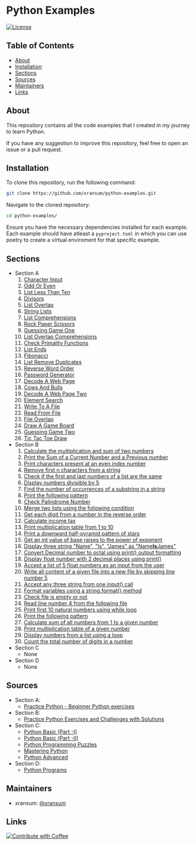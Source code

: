 # Python Examples

[![License](https://img.shields.io/badge/License-MIT-blue.svg)](LICENSE)

<!-- omit in toc -->
## Table of Contents
- [About](#about)
- [Installation](#installation)
- [Sections](#sections)
- [Sources](#sources)
- [Maintainers](#maintainers)
- [Links](#links)

## About

This repository contains all the code examples that I created in my journey to learn Python.

If you have any suggestion to improve this repository, feel free to open an issue or a pull request.

## Installation

To clone this repository, run the following command:

```bash
git clone https://github.com/xransum/python-examples.git
```

Navigate to the cloned repository:

```bash
cd python-examples/
```

Ensure you have the necessary dependencies installed for each example. Each example should have atleast a `pyproject.toml` in which you can use poetry to create a virtual enviroment for that specific example.

## Sections

- Section A
   1. [Character Input](/section_a/01_char_input/main.py)
   2. [Odd Or Even](/section_a/02_odd_even/main.py)
   3. [List Less Than Ten](/section_a/03_list_less_than_10/main.py)
   4. [Divisors](/section_a/04_divisors/main.py)
   5. [List Overlap](/section_a/05_list_overlap/main.py)
   6. [String Lists](/section_a/06_string_lists/main.py)
   7. [List Comprehensions](/section_a/07_list_comprehensions/main.py)
   8. [Rock Paper Scissors](/section_a/08_rock_paper_scissors/main.py)
   9. [Guessing Game One](/section_a/09_guessing_game_one/main.py)
   10. [List Overlap Comprehensions](/section_a/10_list_overlap_comprehensions/main.py)
   11. [Check Primality Functions](/section_a/11_check_primality_functions/main.py)
   12. [List Ends](/section_a/12_list_ends/main.py)
   13. [Fibonacci](/section_a/13_fibonacci/main.py)
   14. [List Remove Duplicates](/section_a/14_list_remove_duplicates/main.py)
   15. [Reverse Word Order](/section_a/15_reverse_word_order/main.py)
   16. [Password Generator](/section_a/16_password_generator/main.py)
   17. [Decode A Web Page](/section_a/17_decode_a_web_page/main.py)
   18. [Cows And Bulls](/section_a/18_cows_and_bulls/main.py)
   19. [Decode A Web Page Two](/section_a/19_decode_a_web_page_two/main.py)
   20. [Element Search](/section_a/20_element_search/main.py)
   21. [Write To A File](/section_a/21_write_to_a_file/main.py)
   22. [Read From File](/section_a/22_read_from_file/main.py)
   23. [File Overlap](/section_a/23_file_overlap/main.py)
   24. [Draw A Game Board](/section_a/24_draw_a_game_board/main.py)
   25. [Guessing Game Two](/section_a/25_guessing_game_two/main.py)
   26. [Tic Tac Toe Draw](/section_a/26_tic_tac_toe_draw/main.py)
- Section B
   1. [Calculate the multiplication and sum of two numbers](/section_b/01_calculate_the_multiplication_and_sum_of_two_numbers/main.py)
   2. [Print the Sum of a Current Number and a Previous number](/section_b/02_print_the_sum_of_a_current_number_and_a_previous_number/main.py)
   3. [Print characters present at an even index number](/section_b/03_print_characters_present_at_an_even_index_number/main.py)
   4. [Remove first n characters from a string](/section_b/04_remove_first_n_characters_from_a_string/main.py)
   5. [Check if the first and last numbers of a list are the same](/section_b/05_check_if_the_first_and_last_numbers_of_a_list_are_the_same/main.py)
   6. [Display numbers divisible by 5](/section_b/06_display_numbers_divisible_by_5/main.py)
   7. [Find the number of occurrences of a substring in a string](/section_b/07_find_the_number_of_occurrences_of_a_substring_in_a_string/main.py)
   8. [Print the following pattern](/section_b/08_print_the_following_pattern/main.py)
   9. [Check Palindrome Number](/section_b/09_check_palindrome_number/main.py)
   10. [Merge two lists using the following condition](/section_b/10_merge_two_lists_using_the_following_condition/main.py)
   11. [Get each digit from a number in the reverse order](/section_b/11_get_each_digit_from_a_number_in_the_reverse_order/main.py)
   12. [Calculate income tax](/section_b/12_calculate_income_tax/main.py)
   13. [Print multiplication table from 1 to 10](/section_b/13_print_multiplication_table_from_1_to_10/main.py)
   14. [Print a downward half-pyramid pattern of stars](/section_b/14_print_a_downward_half_pyramid_pattern_of_stars/main.py)
   15. [Get an int value of base raises to the power of exponent](/section_b/15_get_an_int_value_of_base_raises_to_the_power_of_exponent/main.py)
   16. [Display three string "Name", "Is", "James" as "Name**Is**James"](/section_b/16_display_three_string_name_is_james_as_name_is_james/main.py)
   17. [Convert Decimal number to octal using print() output formatting](/section_b/17_convert_decimal_number_to_octal_using_print_output_formatting/main.py)
   18. [Display float number with 2 decimal places using print()](/section_b/18_display_float_number_with_2_decimal_places_using_print/main.py)
   19. [Accept a list of 5 float numbers as an input from the user](/section_b/19_accept_a_list_of_5_float_numbers_as_an_input_from_the_user/main.py)
   20. [Write all content of a given file into a new file by skipping line number 5](/section_b/20_write_all_content_of_a_given_file_into_a_new_file_by_skipping_line_number_5/main.py)
   21. [Accept any three string from one input() call](/section_b/21_accept_any_three_string_from_one_input_call/main.py)
   22. [Format variables using a string.format() method](/section_b/22_format_variables_using_a_string_format_method/main.py)
   23. [Check file is empty or not](/section_b/23_check_file_is_empty_or_not/main.py)
   24. [Read line number 4 from the following file](/section_b/24_read_line_number_4_from_the_following_file/main.py)
   25. [Print first 10 natural numbers using while loop](/section_b/25_print_first_10_natural_numbers_using_while_loop/main.py)
   26. [Print the following pattern](/section_b/26_print_the_following_pattern/main.py)
   27. [Calculate sum of all numbers from 1 to a given number](/section_b/27_calculate_sum_of_all_numbers_from_1_to_a_given_number/main.py)
   28. [Print multiplication table of a given number](/section_b/28_print_multiplication_table_of_a_given_number/main.py)
   29. [Display numbers from a list using a loop](/section_b/29_display_numbers_from_a_list_using_a_loop/main.py)
   30. [Count the total number of digits in a number](/section_b/30_count_the_total_number_of_digits_in_a_number/main.py)
- Section C
   - None
- Section D
   - None

## Sources

- Section A:
  - [Practice Python - Beginner Python exercises](https://www.practicepython.org/)
- Section B:
  - [Practice Python Exercises and Challenges with Solutions](https://pynative.com/python-exercises-with-solutions/)
- Section C:
  - [Python Basic (Part -I)](https://www.w3resource.com/python-exercises/python-basic-exercises.php)
  - [Python Basic (Part -II)](https://www.w3resource.com/python-exercises/basic/)
  - [Python Programming Puzzles](https://www.w3resource.com/python-exercises/puzzles/index.php)
  - [Mastering Python](https://www.w3resource.com/python-exercises/python_100_exercises_with_solutions.php)
  - [Python Advanced](https://www.w3resource.com/python-exercises/advanced/index.php)
- Section D:
  - [Python Programs](https://www.geeksforgeeks.org/python-programming-examples/)

## Maintainers

* xransum: [@xransum](https://github.com/xransum)

## Links

[![Contribute with Coffee](https://cdn.buymeacoffee.com/buttons/default-yellow.png)](https://www.buymeacoffee.com/kevinhaas)

